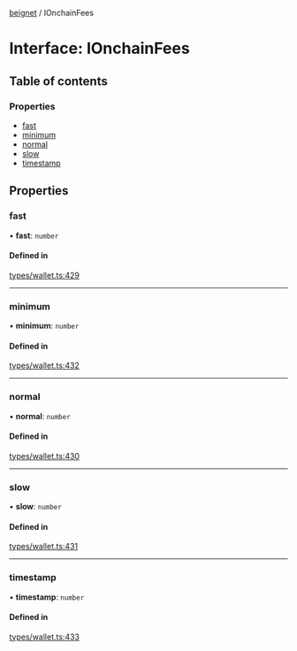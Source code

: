 [beignet](../README.md) / IOnchainFees

# Interface: IOnchainFees

## Table of contents

### Properties

- [fast](IOnchainFees.md#fast)
- [minimum](IOnchainFees.md#minimum)
- [normal](IOnchainFees.md#normal)
- [slow](IOnchainFees.md#slow)
- [timestamp](IOnchainFees.md#timestamp)

## Properties

### fast

• **fast**: `number`

#### Defined in

[types/wallet.ts:429](https://github.com/synonymdev/beignet/blob/88520f5/src/types/wallet.ts#L429)

___

### minimum

• **minimum**: `number`

#### Defined in

[types/wallet.ts:432](https://github.com/synonymdev/beignet/blob/88520f5/src/types/wallet.ts#L432)

___

### normal

• **normal**: `number`

#### Defined in

[types/wallet.ts:430](https://github.com/synonymdev/beignet/blob/88520f5/src/types/wallet.ts#L430)

___

### slow

• **slow**: `number`

#### Defined in

[types/wallet.ts:431](https://github.com/synonymdev/beignet/blob/88520f5/src/types/wallet.ts#L431)

___

### timestamp

• **timestamp**: `number`

#### Defined in

[types/wallet.ts:433](https://github.com/synonymdev/beignet/blob/88520f5/src/types/wallet.ts#L433)
